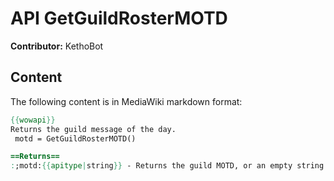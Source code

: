 # API GetGuildRosterMOTD

**Contributor:** KethoBot

## Content

The following content is in MediaWiki markdown format:

```mediawiki
{{wowapi}}
Returns the guild message of the day.
 motd = GetGuildRosterMOTD()

==Returns==
:;motd:{{apitype|string}} - Returns the guild MOTD, or an empty string if not set or not in a guild
```